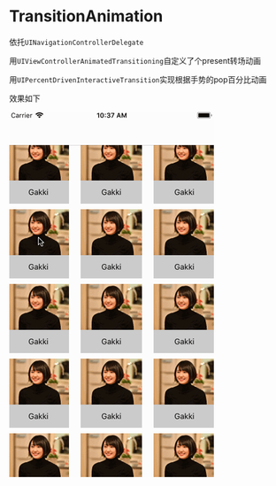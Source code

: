 # TransitionAnimation

依托`UINavigationControllerDelegate`

用`UIViewControllerAnimatedTransitioning`自定义了个present转场动画

用`UIPercentDrivenInteractiveTransition`实现根据手势的pop百分比动画

效果如下

![gif](https://github.com/YuePei/PresentationTransitionAnimation/blob/master/gif.gif)
